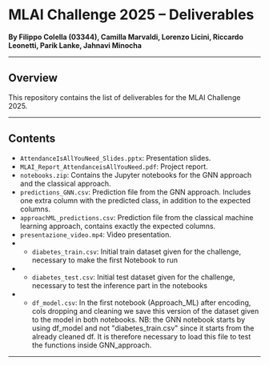 # MLAI Challenge 2025 – Deliverables

**By Filippo Colella (03344), Camilla Marvaldi, Lorenzo Licini,
Riccardo Leonetti, Parik Lanke, Jahnavi Minocha**

---

## Overview

This repository contains the list of deliverables for the MLAI Challenge 2025.

---

## Contents

- `AttendanceIsAllYouNeed_Slides.pptx`: Presentation slides.
- `MLAI_Report_AttendanceisAllYouNeed.pdf`: Project report.
- `notebooks.zip`: Contains the Jupyter notebooks for the GNN approach and the classical approach.
- `predictions_GNN.csv`: Prediction file from the GNN approach. Includes one extra column with the predicted class, in addition to the expected columns.
- `approachML_predictions.csv`: Prediction file from the classical machine learning approach, contains exactly the expected columns.
- `presentazione_video.mp4`: Video presentation.
- - `diabetes_train.csv`: Initial train dataset given for the challenge, necessary to make the first Notebook to run 
- - `diabetes_test.csv`: Initial test dataset given for the challenge, necessary to test the inference part in the notebooks
- - `df_model.csv`: In the first notebook (Approach_ML) after encoding, cols dropping and cleaning we save this version of the dataset given to the model in both notebooks. NB: the GNN notebook starts by using df_model and not "diabetes_train.csv" since it starts from the already cleaned df. It is therefore necessary to load this file to test the functions inside GNN_approach. 


---


